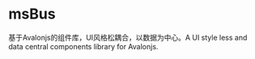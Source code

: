 # msBus
基于Avalonjs的组件库，UI风格松耦合，以数据为中心。A UI style less and data central components library for Avalonjs.
